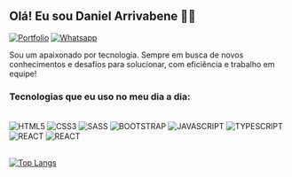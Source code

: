 ## Olá! Eu sou Daniel Arrivabene 🖐🏼

[![Portfolio](https://img.shields.io/website?label=MeuPortfolio&style=for-the-badge&url=https://daniel-goulart-arrivabene.vercel.app)](https://daniel-goulart-arrivabene.vercel.app)
[![Whatsapp](https://img.shields.io/badge/-Whatsapp-2EC866?style=for-the-badge&logo=Whatsapp&logoColor=white)](https://wa.me/message/TJ3CF6UF7NUOI1)

Sou um apaixonado por tecnologia. Sempre em busca de novos conhecimentos e desafios para solucionar, com eficiência e trabalho em equipe!

### Tecnologias que eu uso no meu dia a dia:

<div style="display: inline_block"><br/>
    <img align="center" alt="HTML5" src="https://img.shields.io/badge/HTML5-E34F26?style=for-the-badge&logo=html5&logoColor=white" />
    <img align="center" alt="CSS3" src="https://img.shields.io/badge/CSS3-1572B6?style=for-the-badge&logo=css3&logoColor=white" />
    <img align="center" alt="SASS" src="https://img.shields.io/badge/Sass-CC6699?style=for-the-badge&logo=sass&logoColor=white" />
    <img align="center" alt="BOOTSTRAP" src="https://img.shields.io/badge/Bootstrap-563D7C?style=for-the-badge&logo=bootstrap&logoColor=white" />
    <img align="center" alt="JAVASCRIPT" src="https://img.shields.io/badge/JavaScript-323330?style=for-the-badge&logo=javascript&logoColor=F7DF1E" />
    <img align="center" alt="TYPESCRIPT" src="https://img.shields.io/badge/TypeScript-007ACC?style=for-the-badge&logo=typescript&logoColor=white" />
    <img align="center" alt="REACT" src="https://img.shields.io/badge/React-20232A?style=for-the-badge&logo=react&logoColor=61DAFB" />
    <img align="center" alt="REACT" src="https://img.shields.io/badge/Next-20232A?style=for-the-badge&logo=next" />
</div><br/>

[![Top Langs](https://github-readme-stats.vercel.app/api/top-langs/?username=DanielArrivabene&layout=donut)](https://github.com/DanielArrivabene/)
